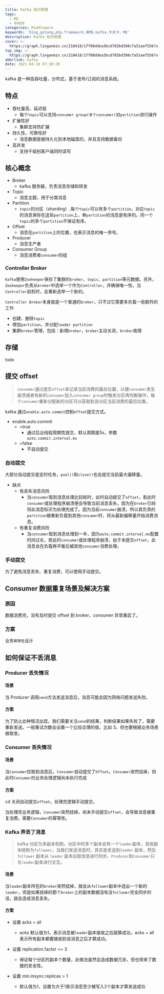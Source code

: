 ```yaml
---
title: Kafka 知识梳理
tags:
  - MQ
  - 中间件
categories: Middleware
keywords: 'blog,golang,php,framework,架构,kafka,卡夫卡，MQ'
description: Kafka 知识梳理
cover: >-
  https://graph.linganmin.cn/210418/1ff08ddea3bcd783bd398cfa51aef556?x-oss-process=image/format,webp/quality,q_10
top_img: >-
  https://graph.linganmin.cn/210418/1ff08ddea3bcd783bd398cfa51aef556?x-oss-process=image/format,webp/quality,q_40
abbrlink: kafka
date: 2021-04-18 07:30:20
---
```


kafka 是一种高吞吐量，分布式，基于发布/订阅的消息系统。

## 特点

- 吞吐量高、延迟低
  - 每个`topic`可以支持`consumer group(多个consumer)`对`partition`进行操作
- 扩展性好
  - 集群支持热扩展
- 持久性、可靠性好
  - 消息数据是被持久化到本地磁盘的，并且支持数据备份
- 高并发
  - 支持千级别客户端同时读写

## 核心概念

- Broker
  - kafka 服务器，负责消息存储和转发
- Topic
  - 消息主题，用于分类消息
- Partition
  - `topic`的分区（sharding）,每个`topic`可以有多个`partition`，对应`topic`的消息保存在这些`partition`上，单`partition`的消息是有序的。同一个`topic`的多个`partition`不保证有序。
- Offset
  - 消息在`partition`上的位置，也表示消息的唯一序号。
- Producer
  - 消息生产者
- Consumer Group
  - 消息消费者`consumer`的组

### Controller Broker

`Kafka`使用`Zookeeper`保存了集群的`broker`、`topic`、`partition`等元数据。另外，`Zookeeper`负责从`broker`中选举一个作为`Controller`，并确保唯一性，当`Controller`宕机时，会重新选举一个新的。

`Controller Broker`本身就是一个普通的`broker`，只不过它需要多负载一些额外的工作

- 创建、删除`topic`
- 增加`partition`，并分配`leader partition`
- 集群`broker`管理，包括：新增`broker`，`broker`主动关闭，`broker`故障

## 存储

todo

## 提交 offset

> `consumer`通过提交`offset`来记录当前消费的最后位置，以便`consumer`发生崩溃或者有新的`consumer`加入`consumer group`时触发分区再均衡操作，每个`consumer`重新分配新的分区可以获取到该分区当前消费的最后位置。

kafka 通过`enable.auto.commit`控制`offset`提交方式。

- enable.auto.commit
  - =true
    - 通过后台线程周期性提交，默认周期是5s，参数`auto.commit.interval.ms`
  - =false
    - 不自动提交

### 自动提交

大部分自动提交是定时任务，`pool()`和`close()`也会提交当前最大偏移量。

- 缺点
  - 有丢失消息风险
    - 当`consumer`取到消息处理比较耗时，此时自动提交了`offset`，若此时`consumer`或处理程序崩溃便会导致当前消息丢失，因为在`broker`已经将此消息标识为处理完成了。因为当前`consumer`崩溃，所以其负责的`partition`被重新负载到其他`consumer`时，将从最新偏移量开始消费消息。
  - 有重复消费风险
    - 当`consumer`取到消息处理到一半，因为`auto.commit.interval.ms`配置时间过长，若此时`consumer`或处理程序崩溃，由于未提交`offset`，此消息会在负载再平衡后被其他`consumer`消费处理。

### 手动提交

为了避免消息丢失、重复消费，可以使用手动提交。

## Consumer 数据重复场景及解决方案

### 原因

数据消费完，没有及时提交 offset 到 broker，consumer 异常重启了。

### 方案

业务`幂等性`设计

## 如何保证不丢消息

### Producer 丢失情况

#### 场景

当 Producer 调用`send`方法发送消息后，消息可能会因为网络问题发送失败。

#### 方案

为了防止此种情况出现，我们需要关注`send`的结果，判断结果如果失败了，需要重新发送。一般重试次数会设置一个比较合理的值，比如 3，但也要根据业务场景做取舍。

### Consumer 丢失情况

#### 场景

当`Consumer`拉取到消息后，`Consumer`自动提交了`Offset`。`Consumer`突然挂掉，但此时`Consumer`的业务处理逻辑尚未执行完成

#### 方案
cd 
关闭自动提交`offset`，处理完逻辑手动提交。

当处理完业务逻辑，`Consumer`突然挂掉，尚未手动提交`offset`，会导致消息被重复消费。需要`Consumer`的幂等性。

### Kafka 弄丢了消息

> kafka 分区为多副本机制，分区中的多个副本会有一个`leader`副本，其他副本统称为`follower`。当我们发送消息时，其实是发送到`leader` 副本，然后 `follower` 副本从 `leader` 副本拉取信息进行同步。`Producer`和`Consumer`只与`leader`副本进行交互。

#### 场景

当`leader`副本所在的`broker`突然挂掉，就会从`follower`副本中选出一个新的`leader`，但是如果挂掉的那个`broker`上的副本数据没有没`follower`完全同步的话，就会造成消息丢失。

#### 方案

- 设置 acks = all
  - acks 默认值为1。表示消息被`leader`副本接收之后就算成功，acks = all 表示所有副本都要接收到该消息之后才算成功。

- 设置 replication.factor >= 3
  - 保证每个分区的副本个数量，此做法虽然会造成数据冗余，但也带来了数据的安全性。

- 设置 min.insync.replicas > 1
  - 默认值为1，设置为大于1表示消息至少被写入2个副本才算发送成功
